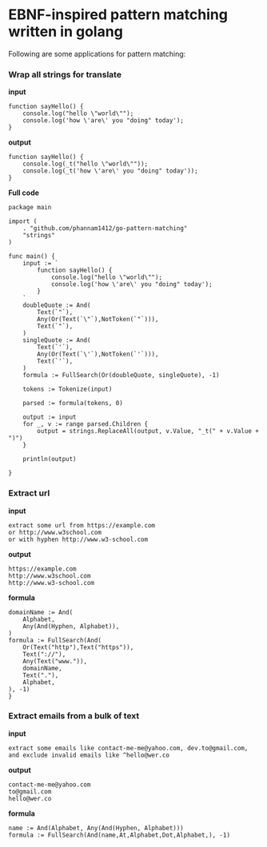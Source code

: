 # EBNF-inspired pattern matching written in golang

Following are some applications for pattern matching:

### Wrap all strings for translate

**input**
```
function sayHello() {
    console.log("hello \"world\"");
    console.log('how \'are\' you "doing" today');
}
```

**output**
```
function sayHello() {
    console.log(_t("hello \"world\""));
    console.log(_t('how \'are\' you "doing" today'));
}
```

**Full code** 
```
package main

import (
	. "github.com/phannam1412/go-pattern-matching"
	"strings"
)

func main() {
	input := `
		function sayHello() {
			console.log("hello \"world\"");
			console.log('how \'are\' you "doing" today');
		}
	`
	doubleQuote := And(
		Text(`"`),
		Any(Or(Text(`\"`),NotToken(`"`))),
		Text(`"`),
	)
	singleQuote := And(
		Text(`'`),
		Any(Or(Text(`\'`),NotToken(`'`))),
		Text(`'`),
	)
	formula := FullSearch(Or(doubleQuote, singleQuote), -1)

	tokens := Tokenize(input)

	parsed := formula(tokens, 0)

	output := input
	for _, v := range parsed.Children {
		output = strings.ReplaceAll(output, v.Value, "_t(" + v.Value + ")")
	}

	println(output)

}
```

### Extract url

**input**
```$xslt
extract some url from https://example.com 
or http://www.w3school.com
or with hyphen http://www.w3-school.com
``` 

**output**
```$xslt
https://example.com
http://www.w3school.com
http://www.w3-school.com
```

**formula**
```$xslt
domainName := And(
    Alphabet,
    Any(And(Hyphen, Alphabet)),
)
formula := FullSearch(And(
    Or(Text("http"),Text("https")),
    Text("://"),
    Any(Text("www.")),
    domainName,
    Text("."),
    Alphabet,
), -1)
}
```

### Extract emails from a bulk of text 

**input**
```$xslt
extract some emails like contact-me-me@yahoo.com, dev.to@gmail.com, 
and exclude invalid emails like ^hello@wer.co 
```

**output**
```$xslt
contact-me-me@yahoo.com
to@gmail.com
hello@wer.co
```

**formula**
```$xslt
name := And(Alphabet, Any(And(Hyphen, Alphabet)))
formula := FullSearch(And(name,At,Alphabet,Dot,Alphabet,), -1)
```